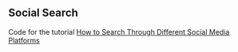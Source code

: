 ## Social Search

Code for the tutorial [How to Search Through Different Social Media Platforms](https://blog.shahednasser.com/how-to-search-through-different-social-media-platforms-with-node-js/)